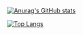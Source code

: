 [![Anurag's GitHub stats](https://github-readme-stats.vercel.app/api?username=goodot&count_private=true&show_icons=true&theme=dark&hide=contribs)](https://github.com/goodot)

[![Top Langs](https://github-readme-stats.vercel.app/api/top-langs/?username=goodot&theme=dark&count_private=true)](https://github.com/goodot)
